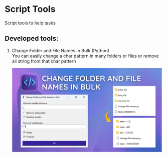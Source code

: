 # Script Tools

Script tools to help tasks

## Developed tools:

01. Change Folder and File Names in Bulk (Python)  
    You can easily change a char pattern in many folders or files or remove all string from that char pattern

    ![Change Folder and File Names in Bulk (Python)](<Change Folder and File Names in Bulk.png>)